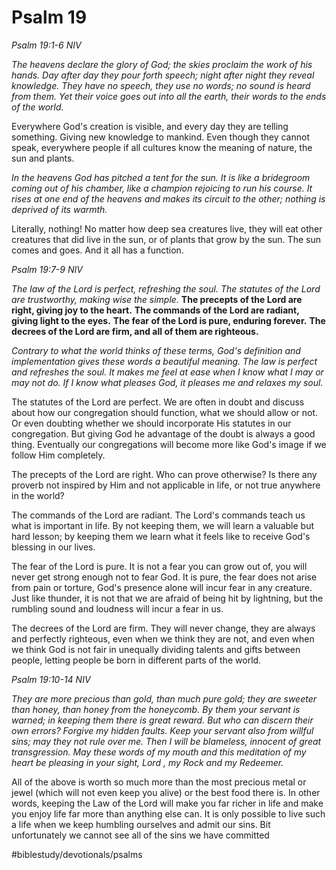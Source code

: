 # Psalm 19
*Psalm 19:1-6 NIV*

*The heavens declare the glory of God; the skies proclaim the work of his hands. Day after day they pour forth speech; night after night they reveal knowledge. They have no speech, they use no words; no sound is heard from them. Yet their voice goes out into all the earth, their words to the ends of the world.*

Everywhere God's creation is visible, and every day they are telling something. Giving new knowledge to mankind. Even though they cannot speak, everywhere people if all cultures know the meaning of nature, the sun and plants.

*In the heavens God has pitched a tent for the sun.*
*It is like a bridegroom coming out of his chamber, like a champion rejoicing to run his course. It rises at one end of the heavens and makes its circuit to the other; nothing is deprived of its warmth.*

Literally, nothing! No matter how deep sea creatures live, they will eat other creatures that did live in the sun, or of plants that grow by the sun.
The sun comes and goes. And it all has a function.

*Psalm 19:7-9 NIV*

*The law of the Lord is perfect, refreshing the soul.*
*The statutes of the Lord are trustworthy, making wise the simple.*
**The precepts of the Lord are right, giving joy to the heart.**
**The commands of the Lord are radiant, giving light to the eyes.**
**The fear of the Lord is pure, enduring forever.**
**The decrees of the Lord are firm, and all of them are righteous.**

*Contrary to what the world thinks of these terms, God's definition and implementation gives these words a beautiful meaning.*
*The law is perfect and refreshes the soul. It makes me feel at ease when I know what I may or may not do. If I know what pleases God, it pleases me and relaxes my soul.*

The statutes of the Lord are perfect. We are often in doubt and discuss about how our congregation should function, what we should allow or not. Or even doubting whether we should incorporate His statutes in our congregation. But giving God he advantage of the doubt is always a good thing. Eventually our congregations will become more like God's image if we follow Him completely.

The precepts of the Lord are right. Who can prove otherwise? Is there any proverb not inspired by Him and not applicable in life, or not true anywhere in the world?

The commands of the Lord are radiant. The Lord's commands teach us what is important in life. By not keeping them, we will learn a valuable but hard lesson; by keeping them we learn what it feels like to receive God's blessing in our lives.

The fear of the Lord is pure. It is not a fear you can grow out of, you will never get strong enough not to fear God. It is pure, the fear does not arise from pain or torture, God's presence alone will incur fear in any creature. Just like thunder, it is not that we are afraid of being hit by lightning, but the rumbling sound and loudness will incur a fear in us.

The decrees of the Lord are firm. They will never change, they are always and perfectly righteous, even when we think they are not, and even when we think God is not fair in unequally dividing talents and gifts between people, letting people be born in different parts of the world.

*Psalm 19:10-14 NIV*

*They are more precious than gold, than much pure gold; they are sweeter than honey, than honey from the honeycomb. By them your servant is warned; in keeping them there is great reward.*
*But who can discern their own errors? Forgive my hidden faults. Keep your servant also from willful sins; may they not rule over me. Then I will be blameless, innocent of great transgression.*
*May these words of my mouth and this meditation of my heart be pleasing in your sight, Lord , my Rock and my Redeemer.*

All of the above is worth so much more than the most precious metal or jewel (which will not even keep you alive) or the best food there is. In other words, keeping the Law of the Lord will make you far richer in life and make you enjoy life far more than anything else can.
It is only possible to live such a life when we keep humbling ourselves and admit our sins. Bit unfortunately we cannot see all of the sins we have committed

#biblestudy/devotionals/psalms
